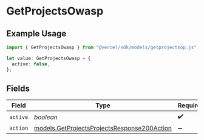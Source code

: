 # GetProjectsOwasp

## Example Usage

```typescript
import { GetProjectsOwasp } from "@vercel/sdk/models/getprojectsop.js";

let value: GetProjectsOwasp = {
  active: false,
};
```

## Fields

| Field                                                                                            | Type                                                                                             | Required                                                                                         | Description                                                                                      |
| ------------------------------------------------------------------------------------------------ | ------------------------------------------------------------------------------------------------ | ------------------------------------------------------------------------------------------------ | ------------------------------------------------------------------------------------------------ |
| `active`                                                                                         | *boolean*                                                                                        | :heavy_check_mark:                                                                               | N/A                                                                                              |
| `action`                                                                                         | [models.GetProjectsProjectsResponse200Action](../models/getprojectsprojectsresponse200action.md) | :heavy_minus_sign:                                                                               | N/A                                                                                              |
